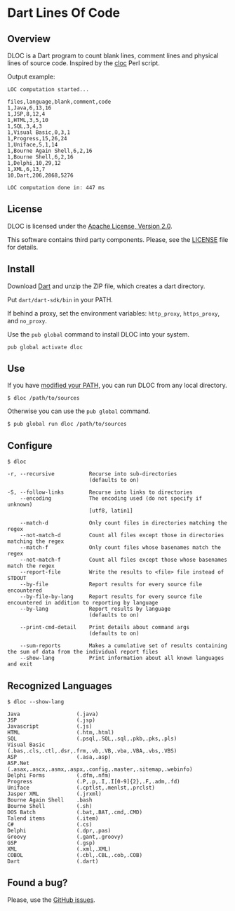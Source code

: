# Dart Lines Of Code

## Overview

DLOC is a Dart program to count blank lines, comment lines and physical lines of source code. 
Inspired by the [cloc](http://cloc.sourceforge.net/) Perl script.

Output example:

```
LOC computation started...

files,language,blank,comment,code
1,Java,6,13,16
1,JSP,8,12,4
1,HTML,3,5,10
1,SQL,3,4,3
1,Visual Basic,0,3,1
1,Progress,15,26,24
1,Uniface,5,1,14
1,Bourne Again Shell,6,2,16
1,Bourne Shell,6,2,16
1,Delphi,10,29,12
1,XML,6,13,7
10,Dart,206,2868,5276

LOC computation done in: 447 ms
```

## License

DLOC is licensed under the [Apache License, Version 2.0](http://www.apache.org/licenses/LICENSE-2.0).

This software contains third party components. Please, see the [LICENSE](https://github.com/SigmaInformatique/dloc/blob/master/LICENSE) file for details.

## Install

Download [Dart](https://www.dartlang.org/downloads/) and unzip the ZIP file, which creates a dart directory.

Put `dart/dart-sdk/bin` in your PATH.

If behind a proxy, set the environment variables: `http_proxy`, `https_proxy`, and `no_proxy`.

Use the `pub global` command to install DLOC into your system.

```
pub global activate dloc
```

## Use

If you have [modified your PATH](https://www.dartlang.org/tools/pub/cmd/pub-global.html#running-a-script-from-your-path), 
you can run DLOC from any local directory.

```
$ dloc /path/to/sources
```

Otherwise you can use the `pub global` command.

```
$ pub global run dloc /path/to/sources
```

## Configure

```
$ dloc

-r, --recursive           Recurse into sub-directories
                          (defaults to on)

-S, --follow-links        Recurse into links to directories
    --encoding            The encoding used (do not specify if unknown)
                          [utf8, latin1]

    --match-d             Only count files in directories matching the regex
    --not-match-d         Count all files except those in directories matching the regex
    --match-f             Only count files whose basenames match the regex
    --not-match-f         Count all files except those whose basenames match the regex
    --report-file         Write the results to <file> file instead of STDOUT
    --by-file             Report results for every source file encountered
    --by-file-by-lang     Report results for every source file encountered in addition to reporting by language
    --by-lang             Report results by language
                          (defaults to on)

    --print-cmd-detail    Print details about command args
                          (defaults to on)

    --sum-reports         Makes a cumulative set of results containing the sum of data from the individual report files
    --show-lang           Print information about all known languages and exit
```

## Recognized Languages

```
$ dloc --show-lang

Java                  (.java)
JSP                   (.jsp)
Javascript            (.js)
HTML                  (.htm,.html)
SQL                   (.psql,.SQL,.sql,.pkb,.pks,.pls)
Visual Basic          (.bas,.cls,.ctl,.dsr,.frm,.vb,.VB,.vba,.VBA,.vbs,.VBS)
ASP                   (.asa,.asp)
ASP.Net               (.asax,.ascx,.asmx,.aspx,.config,.master,.sitemap,.webinfo)
Delphi Forms          (.dfm,.nfm)
Progress              (.P,.p,.I,.I[0-9]{2},.F,.adm,.fd)
Uniface               (.cptlst,.menlst,.prclst)
Jasper XML            (.jrxml)
Bourne Again Shell    .bash
Bourne Shell          (.sh)
DOS Batch             (.bat,.BAT,.cmd,.CMD)
Talend items          (.item)
C#                    (.cs)
Delphi                (.dpr,.pas)
Groovy                (.gant,.groovy)
GSP                   (.gsp)
XML                   (.xml,.XML)
COBOL                 (.cbl,.CBL,.cob,.COB)
Dart                  (.dart)
```

## Found a bug?

Please, use the [GitHub issues](https://github.com/SigmaInformatique/dloc/issues).
